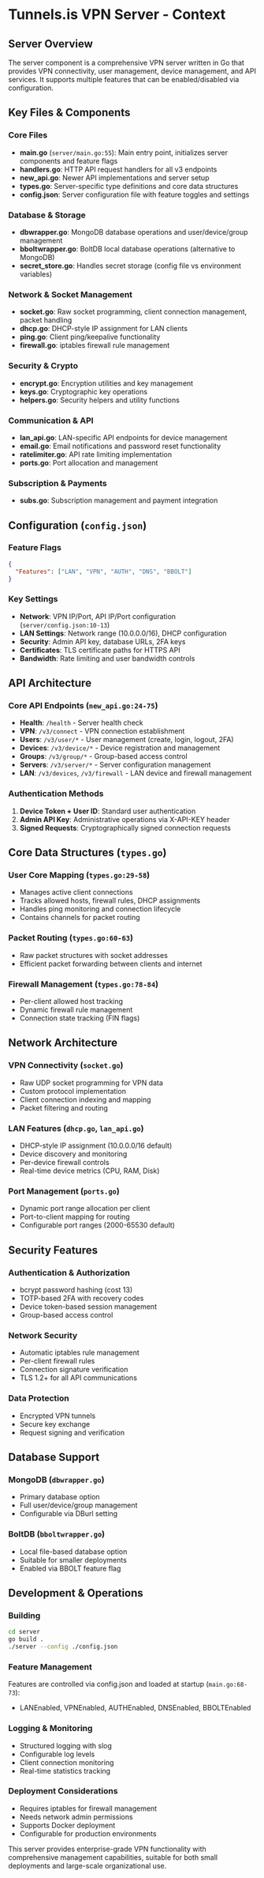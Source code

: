 # Tunnels.is VPN Server - Context

## Server Overview
The server component is a comprehensive VPN server written in Go that provides VPN connectivity, user management, device management, and API services. It supports multiple features that can be enabled/disabled via configuration.

## Key Files & Components

### Core Files
- **main.go** (`server/main.go:55`): Main entry point, initializes server components and feature flags
- **handlers.go**: HTTP API request handlers for all v3 endpoints
- **new_api.go**: Newer API implementations and server setup
- **types.go**: Server-specific type definitions and core data structures
- **config.json**: Server configuration file with feature toggles and settings

### Database & Storage
- **dbwrapper.go**: MongoDB database operations and user/device/group management
- **bboltwrapper.go**: BoltDB local database operations (alternative to MongoDB)
- **secret_store.go**: Handles secret storage (config file vs environment variables)

### Network & Socket Management
- **socket.go**: Raw socket programming, client connection management, packet handling
- **dhcp.go**: DHCP-style IP assignment for LAN clients
- **ping.go**: Client ping/keepalive functionality
- **firewall.go**: iptables firewall rule management

### Security & Crypto
- **encrypt.go**: Encryption utilities and key management
- **keys.go**: Cryptographic key operations
- **helpers.go**: Security helpers and utility functions

### Communication & API
- **lan_api.go**: LAN-specific API endpoints for device management
- **email.go**: Email notifications and password reset functionality
- **ratelimiter.go**: API rate limiting implementation
- **ports.go**: Port allocation and management

### Subscription & Payments
- **subs.go**: Subscription management and payment integration

## Configuration (`config.json`)

### Feature Flags
```json
{
  "Features": ["LAN", "VPN", "AUTH", "DNS", "BBOLT"]
}
```

### Key Settings
- **Network**: VPN IP/Port, API IP/Port configuration (`server/config.json:10-13`)
- **LAN Settings**: Network range (10.0.0.0/16), DHCP configuration
- **Security**: Admin API key, database URLs, 2FA keys
- **Certificates**: TLS certificate paths for HTTPS API
- **Bandwidth**: Rate limiting and user bandwidth controls

## API Architecture

### Core API Endpoints (`new_api.go:24-75`)
- **Health**: `/health` - Server health check
- **VPN**: `/v3/connect` - VPN connection establishment
- **Users**: `/v3/user/*` - User management (create, login, logout, 2FA)
- **Devices**: `/v3/device/*` - Device registration and management
- **Groups**: `/v3/group/*` - Group-based access control
- **Servers**: `/v3/server/*` - Server configuration management
- **LAN**: `/v3/devices`, `/v3/firewall` - LAN device and firewall management

### Authentication Methods
1. **Device Token + User ID**: Standard user authentication
2. **Admin API Key**: Administrative operations via X-API-KEY header
3. **Signed Requests**: Cryptographically signed connection requests

## Core Data Structures (`types.go`)

### User Core Mapping (`types.go:29-58`)
- Manages active client connections
- Tracks allowed hosts, firewall rules, DHCP assignments
- Handles ping monitoring and connection lifecycle
- Contains channels for packet routing

### Packet Routing (`types.go:60-63`)
- Raw packet structures with socket addresses
- Efficient packet forwarding between clients and internet

### Firewall Management (`types.go:78-84`)
- Per-client allowed host tracking
- Dynamic firewall rule management
- Connection state tracking (FIN flags)

## Network Architecture

### VPN Connectivity (`socket.go`)
- Raw UDP socket programming for VPN data
- Custom protocol implementation
- Client connection indexing and mapping
- Packet filtering and routing

### LAN Features (`dhcp.go`, `lan_api.go`)
- DHCP-style IP assignment (10.0.0.0/16 default)
- Device discovery and monitoring
- Per-device firewall controls
- Real-time device metrics (CPU, RAM, Disk)

### Port Management (`ports.go`)
- Dynamic port range allocation per client
- Port-to-client mapping for routing
- Configurable port ranges (2000-65530 default)

## Security Features

### Authentication & Authorization
- bcrypt password hashing (cost 13)
- TOTP-based 2FA with recovery codes
- Device token-based session management
- Group-based access control

### Network Security
- Automatic iptables rule management
- Per-client firewall rules
- Connection signature verification
- TLS 1.2+ for all API communications

### Data Protection
- Encrypted VPN tunnels
- Secure key exchange
- Request signing and verification

## Database Support

### MongoDB (`dbwrapper.go`)
- Primary database option
- Full user/device/group management
- Configurable via DBurl setting

### BoltDB (`bboltwrapper.go`)
- Local file-based database option
- Suitable for smaller deployments
- Enabled via BBOLT feature flag

## Development & Operations

### Building
```bash
cd server
go build .
./server --config ./config.json
```

### Feature Management
Features are controlled via config.json and loaded at startup (`main.go:68-73`):
- LANEnabled, VPNEnabled, AUTHEnabled, DNSEnabled, BBOLTEnabled

### Logging & Monitoring
- Structured logging with slog
- Configurable log levels
- Client connection monitoring
- Real-time statistics tracking

### Deployment Considerations
- Requires iptables for firewall management
- Needs network admin permissions
- Supports Docker deployment
- Configurable for production environments

This server provides enterprise-grade VPN functionality with comprehensive management capabilities, suitable for both small deployments and large-scale organizational use.